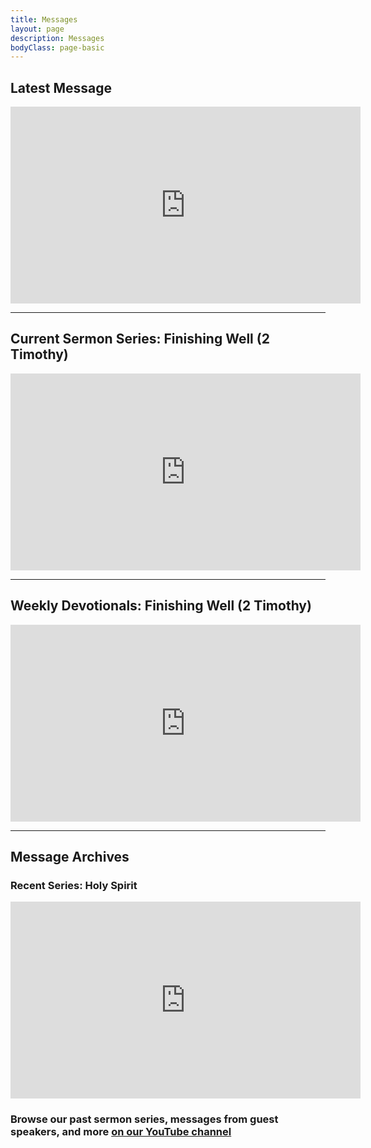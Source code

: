 ```yaml
---
title: Messages
layout: page
description: Messages
bodyClass: page-basic
---
```


## Latest Message
<iframe width="560" height="315" src="https://www.youtube.com/embed/uVKHnQ4QgLM" title="YouTube video player" frameborder="0" allow="accelerometer; autoplay; clipboard-write; encrypted-media; gyroscope; picture-in-picture; web-share" allowfullscreen></iframe>

-----

## Current Sermon Series: Finishing Well (2 Timothy)
<iframe width="560" height="315" src="https://www.youtube.com/embed/videoseries?list=PLyvmJflOnKP99wVZjLSWqREirDkL6taBl" title="YouTube video player" frameborder="0" allow="accelerometer; autoplay; clipboard-write; encrypted-media; gyroscope; picture-in-picture; web-share" allowfullscreen></iframe>

-----

## Weekly Devotionals: Finishing Well (2 Timothy)
<iframe width="560" height="315" src="https://www.youtube.com/embed/videoseries?list=PLyvmJflOnKP-a_Rwjkd45f6t-4BwY-YZY" title="YouTube video player" frameborder="0" allow="accelerometer; autoplay; clipboard-write; encrypted-media; gyroscope; picture-in-picture; web-share" allowfullscreen></iframe>

-----

## Message Archives
### Recent Series: Holy Spirit
<iframe width="560" height="315" src="https://www.youtube.com/embed/videoseries?list=PLyvmJflOnKP-Qsbj6t50fS8wwb3_-1G3Z" title="YouTube video player" frameborder="0" allow="accelerometer; autoplay; clipboard-write; encrypted-media; gyroscope; picture-in-picture; web-share" allowfullscreen></iframe>

### Browse our past sermon series, messages from guest speakers, and more [on our YouTube channel](https://www.youtube.com/@bluecoursecommunitychurch/featured)
